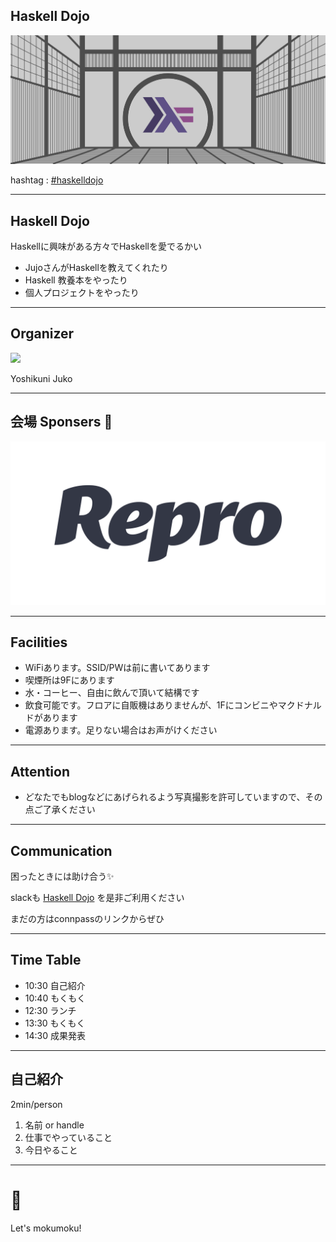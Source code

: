 ## Haskell Dojo

![](/assets/images/haskelldojo-banner-event.png)

hashtag : [#haskelldojo](https://twitter.com/hashtag/haskelldojo)

---

## Haskell Dojo

Haskellに興味がある方々でHaskellを愛でるかい

- JujoさんがHaskellを教えてくれたり
- Haskell 教養本をやったり
- 個人プロジェクトをやったり

---

## Organizer

![](https://avatars1.githubusercontent.com/u/906760?s=300&v=4)

Yoshikuni Juko

---

## 会場 Sponsers 👏

![](/assets/images/sponsers/repro-logo-colored.png)

---

## Facilities

- WiFiあります。SSID/PWは前に書いてあります
- 喫煙所は9Fにあります
- 水・コーヒー、自由に飲んで頂いて結構です
- 飲食可能です。フロアに自販機はありませんが、1Fにコンビニやマクドナルドがあります
- 電源あります。足りない場合はお声がけください

---

## Attention

- どなたでもblogなどにあげられるよう写真撮影を許可していますので、その点ご了承ください

---

## Communication

困ったときには助け合う✨

slackも [Haskell Dojo](https://haskelldojo.slack.com/) を是非ご利用ください

まだの方はconnpassのリンクからぜひ

---

## Time Table

- 10:30 自己紹介
- 10:40 もくもく
- 12:30 ランチ
- 13:30 もくもく
- 14:30 成果発表

---

## 自己紹介

2min/person

1. 名前 or handle
1. 仕事でやっていること
1. 今日やること

---

# 💪

Let's mokumoku!

